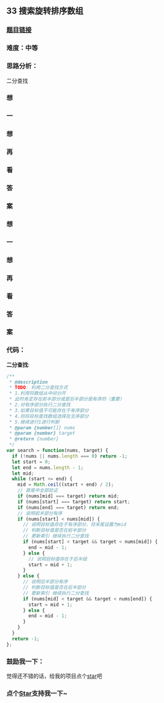 ## 33 搜索旋转排序数组

### [题目链接](https://leetcode-cn.com/problems/search-in-rotated-sorted-array/)

### 难度：中等

### 思路分析：

二分查找

### 想

### 一

### 想

### 再

### 看

### 答

### 案

### 想

### 一

### 想

### 再

### 看

### 答

### 案

### 代码：

**二分查找**:

```js
/**
 * @description
 * TODO: 利用二分查找方式
 * 1.利用将数组从中间分开
 * 此时肯定存在前半部分或是后半部分是有序的（重要）
 * 2.对有序部分执行二分查找
 * 3.如果目标值不可能存在于有序部分
 * 4.则将目标查找数组选择在无序部分
 * 5.继续进行1进行判断
 * @param {number[]} nums
 * @param {number} target
 * @return {number}
 */
var search = function(nums, target) {
  if (!nums || nums.length === 0) return -1;
  let start = 0;
  let end = nums.length - 1;
  let mid;
  while (start <= end) {
    mid = Math.ceil((start + end) / 2);
    // 首尾中全部验证
    if (nums[mid] === target) return mid;
    if (nums[start] === target) return start;
    if (nums[end] === target) return end;
    // 说明前半部分有序
    if (nums[start] < nums[mid]) {
      // 说明目标值存在于有序部分，将末尾设置为mid
      // 判断目标值是否在前半部分
      // 更新索引 继续执行二分查找
      if (nums[start] < target && target < nums[mid]) {
        end = mid - 1;
      } else {
        // 说明目标值存在于后半段
        start = mid + 1;
      }
    } else {
      // 说明后半部分有序
      // 判断目标值是否在后半部分
      // 更新索引 继续执行二分查找
      if (nums[mid] < target && target < nums[end]) {
        start = mid + 1;
      } else {
        end = mid - 1;
      }
    }
  }
  return -1;
};
```

### 鼓励我一下：

觉得还不错的话，给我的项目点个[star](https://github.com/OBKoro1/Brush_algorithm)吧
<!-- 特殊字符串：用于修改/删除markdown的结尾提示语-OBKoro1 -->
### 点个[Star](https://github.com/OBKoro1/Brush_algorithm)支持我一下~

